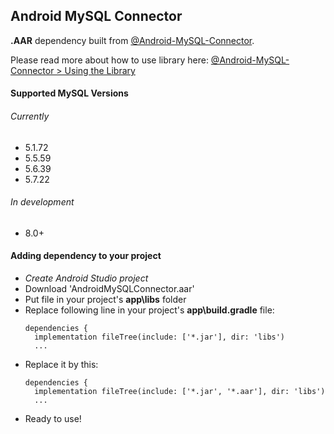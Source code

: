 ## Android MySQL Connector
**.AAR** dependency built from [@Android-MySQL-Connector](https://github.com/BoardiesITSolutions/Android-MySQL-Connector).

Please read more about how to use library here: [@Android-MySQL-Connector > Using the Library](https://github.com/BoardiesITSolutions/Android-MySQL-Connector#using-the-library)

#### Supported MySQL Versions
###### Currently
* 5.1.72
* 5.5.59
* 5.6.39
* 5.7.22

###### In development
* 8.0+

#### Adding dependency to your project
* _Create Android Studio project_
* Download 'AndroidMySQLConnector.aar'
* Put file in your project's **app\libs** folder
* Replace following line in your project's **app\build.gradle** file:
  ```
  dependencies {
    implementation fileTree(include: ['*.jar'], dir: 'libs')
    ...
  ```
* Replace it by this:
  ```
  dependencies {
    implementation fileTree(include: ['*.jar', '*.aar'], dir: 'libs')
    ...
  ```
* Ready to use!
